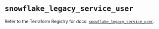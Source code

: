 # `snowflake_legacy_service_user`

Refer to the Terraform Registry for docs: [`snowflake_legacy_service_user`](https://registry.terraform.io/providers/snowflakedb/snowflake/2.5.0/docs/resources/legacy_service_user).

